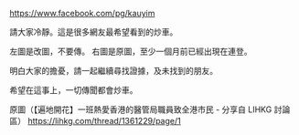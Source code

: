 https://www.facebook.com/pg/kauyim

請大家冷靜。這是很多網友最希望看到的炒車。

左圖是改圖，不要傳。
右圖是原圖，至少一個月前已經出現在連登。

明白大家的擔憂，請一起繼續尋找證據，及未找到的朋友。

希望在這事上，一切傳聞都會炒車。

原圖（【遍地開花】一班熱愛香港的醫管局職員致全港市民 - 分享自 LIHKG 討論區）
https://lihkg.com/thread/1361229/page/1